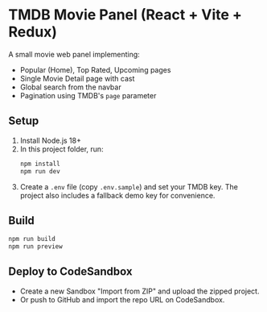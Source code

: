 # TMDB Movie Panel (React + Vite + Redux)

A small movie web panel implementing:
- Popular (Home), Top Rated, Upcoming pages
- Single Movie Detail page with cast
- Global search from the navbar
- Pagination using TMDB's `page` parameter

## Setup
1) Install Node.js 18+
2) In this project folder, run:
   ```bash
   npm install
   npm run dev
   ```
3) Create a `.env` file (copy `.env.sample`) and set your TMDB key. The project also includes a fallback demo key for convenience.

## Build
```bash
npm run build
npm run preview
```

## Deploy to CodeSandbox
- Create a new Sandbox "Import from ZIP" and upload the zipped project.
- Or push to GitHub and import the repo URL on CodeSandbox.
